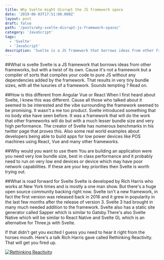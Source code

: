 ```yaml
---
title: Why Svelte might disrupt the JS framework space
date: '2019-06-03T17:51:00.000Z'
layout: post
draft: false
path: '/posts/why-svelte-disrupt-js-framework-space/'
category: 'JavaScript'
tags:
  - 'Svelte'
  - 'JavaScript'
description: 'Svelte is a JS framework that borrows ideas from other frameworks, but with a twist of its own.'
---
```


##What is svelte
  Svelte is a JS framework that borrows ideas from other frameworks, but with a twist of its own. Cause it's not a framework but a compiler of sorts that compiles your code to pure JS without any dependencies added by the framework. That results in very tiny bundle sizes, with all the luxuries of a framework. Sounds tempting ? Read on.

##How is this different from Angular Vue or React
  When I first heard about Svelte, I knew this was different. Cause all those who talked about it seemed to be interested and the vibe surrounding the framework seemed to be promising. It wasn't a me too product. Svelte introduced something that no body else have seen before. It was a framework that will do the work that other frameworks will do but with a much lesser bundle size and very high performance. The creator of Svelte has numerous benchmarks in his twitter page that proves this. Also some real world examples about developers being able to build apps for low power devices like POS machines using React, Vue and many other frameworks.

##Why would you want to use them
  You are building an application were you need very low bundle size, best in class performance and it probably need to run on very low end devices or device which may have poor network capabilities. If these are your key priorities then Svelte is worth trying out.

##What is road forward for Svelte
  Svelte is developed by Rich Harris who works at New York times and is mostly a one man show. But there's a huge open source community backing right now. Svelte isn't a new framework, in fact the first version was released back in 2016 and it grew in popularity in the last few months after the release of version 3. Svelte 3 had brought in many much needed addition to the framework. Svelte also has a static site generator called Sapper which is similar to Gatsby.There's also Svelte Native which will be similar to React Native and Svelte GL which is an alternative for Three.js with Svelte.

If that didn't get you excited I guess you need to hear it right from the horses mouth. Here's a talk Rich Harris gave called Rethinking Reactivity. That will get you fired up.

<a href="http://www.youtube.com/watch?feature=player_embedded&v=AdNJ3fydeao
" target="_blank"><img src="http://img.youtube.com/vi/AdNJ3fydeao/0.jpg" 
alt="Rethinking Reactivity" border="0" /></a>